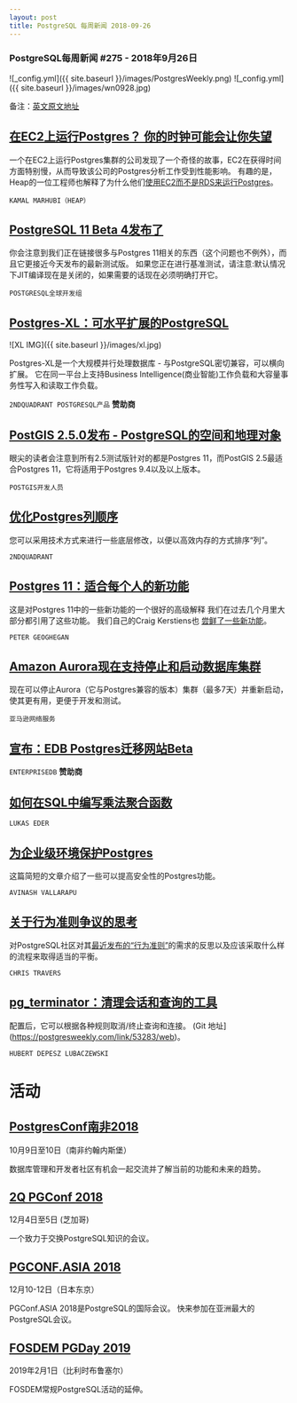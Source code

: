 ```yaml
---
layout: post
title: PostgreSQL 每周新闻 2018-09-26
---
```


### PostgreSQL每周新闻 #275 - 2018年9月26日
![_config.yml]({{ site.baseurl }}/images/PostgresWeekly.png)
![_config.yml]({{ site.baseurl }}/images/wn0928.jpg)

备注：[英文原文地址](https://postgresweekly.com/issues/275)

## [在EC2上运行Postgres？ 你的时钟可能会让你失望](https://postgresweekly.com/link/53268/web)
一个在EC2上运行Postgres集群的公司发现了一个奇怪的故事，EC2在获得时间方面特别慢，从而导致该公司的Postgres分析工作受到性能影响。 
有趣的是，Heap的一位工程师也解释了为什么他们[使用EC2而不是RDS来运行Postgres](https://postgresweekly.com/link/53269/web)。

`KAMAL MARHUBI（HEAP）`

## [PostgreSQL 11 Beta 4发布了](https://postgresweekly.com/link/53270/web)
你会注意到我们正在链接很多与Postgres 11相关的东西（这个问题也不例外），而且它更接近今天发布的最新测试版。
如果您正在进行基准测试，请注意:默认情况下JIT编译现在是关闭的，如果需要的话现在必须明确打开它。

`POSTGRESQL全球开发组`

## [Postgres-XL：可水平扩展的PostgreSQL](https://postgresweekly.com/link/53271/web)
![XL IMG]({{ site.baseurl }}/images/xl.jpg)

Postgres-XL是一个大规模并行处理数据库 - 与PostgreSQL密切兼容，可以横向扩展。 
它在同一平台上支持Business Intelligence(商业智能)工作负载和大容量事务性写入和读取工作负载。

`2NDQUADRANT POSTGRESQL产品` **赞助商**

## [PostGIS 2.5.0发布 - PostgreSQL的空间和地理对象](https://postgresweekly.com/link/53272/web)
眼尖的读者会注意到所有2.5测试版针对的都是Postgres 11，而PostGIS 2.5最适合Postgres 11，它将适用于Postgres 9.4以及以上版本。

`POSTGIS开发人员`

## [优化Postgres列顺序](https://postgresweekly.com/link/53273/web)
您可以采用技术方式来进行一些底层修改，以便以高效内存的方式排序“列”。

`2NDQUADRANT`

## [Postgres 11：适合每个人的新功能](https://postgresweekly.com/link/53274/web)
这是对Postgres 11中的一些新功能的一个很好的高级解释
我们在过去几个月里大部分都引用了这些功能。 我们自己的Craig Kerstiens也 [尝鲜了一些新功能](https://postgresweekly.com/link/53275/web)。

`PETER GEOGHEGAN`

## [Amazon Aurora现在支持停止和启动数据库集群](https://postgresweekly.com/link/53276/web)
现在可以停止Aurora（它与Postgres兼容的版本）集群（最多7天）并重新启动，使其更有用，更便于开发和测试。

`亚马逊网络服务`

## [宣布：EDB Postgres迁移网站Beta](https://postgresweekly.com/link/53288/web)

`ENTERPRISEDB` **赞助商**

## [如何在SQL中编写乘法聚合函数](https://postgresweekly.com/link/53278/web)

`LUKAS EDER`

## [为企业级环境保护Postgres](https://postgresweekly.com/link/53279/web)
 这篇简短的文章介绍了一些可以提高安全性的Postgres功能。

`AVINASH VALLARAPU`

## [关于行为准则争议的思考]()
对PostgreSQL社区对其[最近发布的“行为准则”](https://postgresweekly.com/link/53281/web)的需求的反思以及应该采取什么样的流程来取得适当的平衡。

`CHRIS TRAVERS`

## [pg_terminator：清理会话和查询的工具](https://postgresweekly.com/link/53282/web)
配置后，它可以根据各种规则取消/终止查询和连接。 (Git 地址](https://postgresweekly.com/link/53283/web)。

`HUBERT DEPESZ LUBACZEWSKI`

# 活动
## [PostgresConf南非2018](https://postgresweekly.com/link/52934/web)
10月9日至10日（南非约翰内斯堡）

数据库管理和开发者社区有机会一起交流并了解当前的功能和未来的趋势。

## [2Q PGConf 2018 ](https://postgresweekly.com/link/53285/web)
12月4日至5日 (芝加哥)

一个致力于交换PostgreSQL知识的会议。


## [PGCONF.ASIA 2018](https://postgresweekly.com/link/52935/web)
12月10-12日（日本东京）

PGConf.ASIA 2018是PostgreSQL的国际会议。 快来参加在亚洲最大的PostgreSQL会议。

## [FOSDEM PGDay 2019](https://postgresweekly.com/link/52936/web)
2019年2月1日（比利时布鲁塞尔）

FOSDEM常规PostgreSQL活动的延伸。



